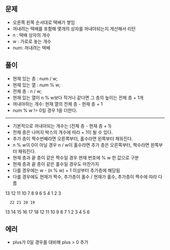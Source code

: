 ## 문제
- 오른쪽 왼쪽 순서대로 택배가 쌓임
- 꺼내려는 택배를 포함해 몇개의 상자를 꺼내야되는지 게산해서 리턴
- n : 택배 상자의 개수
- w : 가로로 놓는 개수
- num: 꺼내려는 택배

## 풀이
- 현재 있는 층 : num / w;
- 현재 있는 열 : num % w;
- 전체 층 : n / w;
- 현재 있는 열이 n % w보다 작거나 같다면 그 층의 높이는 전체 층 + 1개
- 꺼내야하는 개수: 현재 열의 전체 층 - 현재 층 + 1
- num % w != 0일 경우 1을 더한다.
---
- 기본적으로 꺼내야되는 개수는 (전체 층 - 현재 층 + 1)
- 전체 층은 나머지 박스의 개수에 따라 + 1이 될 수 있다.
- 추가 층이 짝수번째라면 오른쪽부터, 홀수라면 왼쪽부터 채워진다.
- n % w이 0이 아닐 경우 n / w이 홀수라면 추가 층은 오른쪽부터, 짝수라면 왼쪽부터 채워진다.
- 현재 층과 끝 층이 같은 짝수일 경우 현재 번호에 % w 한 값으로 구분
- 현재 층과 끝 층이 같은 홀수일 경우도 마찬가지
- 다를 경우에는 w - (n % w) + 1 이상부터 추가층에 해당됨
- 다를 경우에도 현재가 짝수, 추가층이 홀수 / 현재가 홀수, 추가층이 짝수에 따라 다름

13
12 11 10
7 8 9
6 5 4
1 2 3


      22 21 20 19
13 14 15 16 17 18
12 11 10 9 8 7
1 2 3 4 5 6


## 에러
- plus가 0일 경우를 대비해 plus > 0 추가
